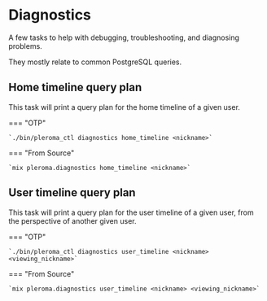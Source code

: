 # Diagnostics

A few tasks to help with debugging, troubleshooting, and diagnosing problems.

They mostly relate to common PostgreSQL queries.

## Home timeline query plan

This task will print a query plan for the home timeline of a given user.

=== "OTP"

    `./bin/pleroma_ctl diagnostics home_timeline <nickname>`

=== "From Source"

    `mix pleroma.diagnostics home_timeline <nickname>`

## User timeline query plan

This task will print a query plan for the user timeline of a given user,
from the perspective of another given user.

=== "OTP"

    `./bin/pleroma_ctl diagnostics user_timeline <nickname> <viewing_nickname>`

=== "From Source"

    `mix pleroma.diagnostics user_timeline <nickname> <viewing_nickname>`
